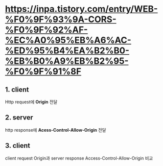 # https://inpa.tistory.com/entry/WEB-%F0%9F%93%9A-CORS-%F0%9F%92%AF-%EC%A0%95%EB%A6%AC-%ED%95%B4%EA%B2%B0-%EB%B0%A9%EB%B2%95-%F0%9F%91%8F
## 1. client
Http request에 **Origin** 전달
## 2. server
http response에 **Acess-Control-Allow-Origin** 전달
## 3. client
client request Origin과
server response Access-Control-Allow-Origin 비교
